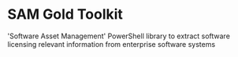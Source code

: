 # SAM Gold Toolkit
'Software Asset Management' PowerShell library to extract software licensing relevant information from enterprise software systems
